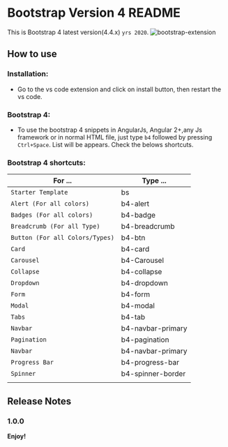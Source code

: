# Bootstrap Version 4 README

This is Bootstrap 4 latest version(4.4.x) `yrs 2020`.
![bootstrap-extension](https://user-images.githubusercontent.com/49204963/74087227-968d3400-4a8a-11ea-84e0-db948d05cc57.gif)
## How to use

### Installation:

- Go to the vs code extension and click on install button, then restart the vs code.

### Bootstrap 4:

- To use the bootstrap 4 snippets in AngularJs, Angular 2+,any Js framework or in normal HTML file, just type `b4` followed by pressing `Ctrl+Space`. List will be appears. Check the belows shortcuts.

### Bootstrap 4 shortcuts:

| For ...                         | Type ...          |
| ------------------------------- | ----------------- |
| `Starter Template`              | bs                |
| `Alert (For all colors)`        | b4-alert          |
| `Badges (For all colors)`       | b4-badge          |
| `Breadcrumb (For all Type)`     | b4-breadcrumb     |
| `Button (For all Colors/Types)` | b4-btn            |
| `Card`                          | b4-card           |
| `Carousel`                      | b4-Carousel       |
| `Collapse`                      | b4-collapse       |
| `Dropdown`                      | b4-dropdown       |
| `Form`                          | b4-form           |
| `Modal`                         | b4-modal          |
| `Tabs`                          | b4-tab            |
| `Navbar`                        | b4-navbar-primary |
| `Pagination`                    | b4-pagination     |
| `Navbar`                        | b4-navbar-primary |
| `Progress Bar`                  | b4-progress-bar   |
| `Spinner`                       | b4-spinner-border |
|                                 |                   |

## Release Notes

### 1.0.0

**Enjoy!**

